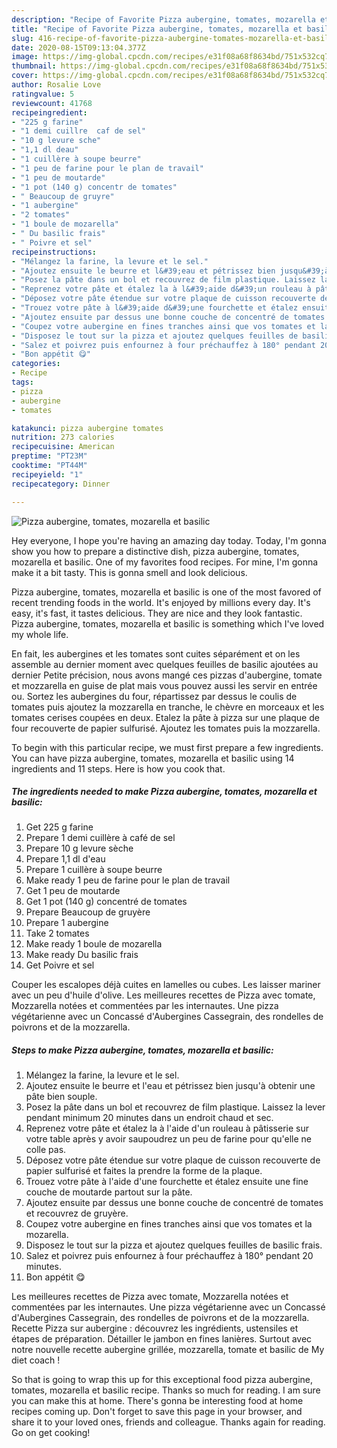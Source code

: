 ```yaml
---
description: "Recipe of Favorite Pizza aubergine, tomates, mozarella et basilic"
title: "Recipe of Favorite Pizza aubergine, tomates, mozarella et basilic"
slug: 416-recipe-of-favorite-pizza-aubergine-tomates-mozarella-et-basilic
date: 2020-08-15T09:13:04.377Z
image: https://img-global.cpcdn.com/recipes/e31f08a68f8634bd/751x532cq70/pizza-aubergine-tomates-mozarella-et-basilic-photo-principale-de-la-recette.jpg
thumbnail: https://img-global.cpcdn.com/recipes/e31f08a68f8634bd/751x532cq70/pizza-aubergine-tomates-mozarella-et-basilic-photo-principale-de-la-recette.jpg
cover: https://img-global.cpcdn.com/recipes/e31f08a68f8634bd/751x532cq70/pizza-aubergine-tomates-mozarella-et-basilic-photo-principale-de-la-recette.jpg
author: Rosalie Love
ratingvalue: 5
reviewcount: 41768
recipeingredient:
- "225 g farine"
- "1 demi cuillre  caf de sel"
- "10 g levure sche"
- "1,1 dl deau"
- "1 cuillère à soupe beurre"
- "1 peu de farine pour le plan de travail"
- "1 peu de moutarde"
- "1 pot (140 g) concentr de tomates"
- " Beaucoup de gruyre"
- "1 aubergine"
- "2 tomates"
- "1 boule de mozarella"
- " Du basilic frais"
- " Poivre et sel"
recipeinstructions:
- "Mélangez la farine, la levure et le sel."
- "Ajoutez ensuite le beurre et l&#39;eau et pétrissez bien jusqu&#39;à obtenir une pâte bien souple."
- "Posez la pâte dans un bol et recouvrez de film plastique. Laissez la lever pendant minimum 20 minutes dans un endroit chaud et sec."
- "Reprenez votre pâte et étalez la à l&#39;aide d&#39;un rouleau à pâtisserie sur votre table après y avoir saupoudrez un peu de farine pour qu&#39;elle ne colle pas."
- "Déposez votre pâte étendue sur votre plaque de cuisson recouverte de papier sulfurisé et faites la prendre la forme de la plaque."
- "Trouez votre pâte à l&#39;aide d&#39;une fourchette et étalez ensuite une fine couche de moutarde partout sur la pâte."
- "Ajoutez ensuite par dessus une bonne couche de concentré de tomates et recouvrez de gruyère."
- "Coupez votre aubergine en fines tranches ainsi que vos tomates et la mozarella."
- "Disposez le tout sur la pizza et ajoutez quelques feuilles de basilic frais."
- "Salez et poivrez puis enfournez à four préchauffez à 180° pendant 20 minutes."
- "Bon appétit 😋"
categories:
- Recipe
tags:
- pizza
- aubergine
- tomates

katakunci: pizza aubergine tomates 
nutrition: 273 calories
recipecuisine: American
preptime: "PT23M"
cooktime: "PT44M"
recipeyield: "1"
recipecategory: Dinner

---
```



![Pizza aubergine, tomates, mozarella et basilic](https://img-global.cpcdn.com/recipes/e31f08a68f8634bd/751x532cq70/pizza-aubergine-tomates-mozarella-et-basilic-photo-principale-de-la-recette.jpg)

Hey everyone, I hope you're having an amazing day today. Today, I'm gonna show you how to prepare a distinctive dish, pizza aubergine, tomates, mozarella et basilic. One of my favorites food recipes. For mine, I'm gonna make it a bit tasty. This is gonna smell and look delicious.

Pizza aubergine, tomates, mozarella et basilic is one of the most favored of recent trending foods in the world. It's enjoyed by millions every day. It's easy, it's fast, it tastes delicious. They are nice and they look fantastic. Pizza aubergine, tomates, mozarella et basilic is something which I've loved my whole life.

En fait, les aubergines et les tomates sont cuites séparément et on les assemble au dernier moment avec quelques feuilles de basilic ajoutées au dernier Petite précision, nous avons mangé ces pizzas d&#39;aubergine, tomate et mozzarella en guise de plat mais vous pouvez aussi les servir en entrée ou. Sortez les aubergines du four, répartissez par dessus le coulis de tomates puis ajoutez la mozzarella en tranche, le chèvre en morceaux et les tomates cerises coupées en deux. Etalez la pâte à pizza sur une plaque de four recouverte de papier sulfurisé. Ajoutez les tomates puis la mozzarella.


To begin with this particular recipe, we must first prepare a few ingredients. You can have pizza aubergine, tomates, mozarella et basilic using 14 ingredients and 11 steps. Here is how you cook that.

<!--inarticleads1-->

##### The ingredients needed to make Pizza aubergine, tomates, mozarella et basilic:

1. Get 225 g farine
1. Prepare 1 demi cuillère à café de sel
1. Prepare 10 g levure sèche
1. Prepare 1,1 dl d&#39;eau
1. Prepare 1 cuillère à soupe beurre
1. Make ready 1 peu de farine pour le plan de travail
1. Get 1 peu de moutarde
1. Get 1 pot (140 g) concentré de tomates
1. Prepare  Beaucoup de gruyère
1. Prepare 1 aubergine
1. Take 2 tomates
1. Make ready 1 boule de mozarella
1. Make ready  Du basilic frais
1. Get  Poivre et sel


Couper les escalopes déjà cuites en lamelles ou cubes. Les laisser mariner avec un peu d&#39;huile d&#39;olive. Les meilleures recettes de Pizza avec tomate, Mozzarella notées et commentées par les internautes. Une pizza végétarienne avec un Concassé d&#39;Aubergines Cassegrain, des rondelles de poivrons et de la mozzarella. 

<!--inarticleads2-->

##### Steps to make Pizza aubergine, tomates, mozarella et basilic:

1. Mélangez la farine, la levure et le sel.
1. Ajoutez ensuite le beurre et l&#39;eau et pétrissez bien jusqu&#39;à obtenir une pâte bien souple.
1. Posez la pâte dans un bol et recouvrez de film plastique. Laissez la lever pendant minimum 20 minutes dans un endroit chaud et sec.
1. Reprenez votre pâte et étalez la à l&#39;aide d&#39;un rouleau à pâtisserie sur votre table après y avoir saupoudrez un peu de farine pour qu&#39;elle ne colle pas.
1. Déposez votre pâte étendue sur votre plaque de cuisson recouverte de papier sulfurisé et faites la prendre la forme de la plaque.
1. Trouez votre pâte à l&#39;aide d&#39;une fourchette et étalez ensuite une fine couche de moutarde partout sur la pâte.
1. Ajoutez ensuite par dessus une bonne couche de concentré de tomates et recouvrez de gruyère.
1. Coupez votre aubergine en fines tranches ainsi que vos tomates et la mozarella.
1. Disposez le tout sur la pizza et ajoutez quelques feuilles de basilic frais.
1. Salez et poivrez puis enfournez à four préchauffez à 180° pendant 20 minutes.
1. Bon appétit 😋


Les meilleures recettes de Pizza avec tomate, Mozzarella notées et commentées par les internautes. Une pizza végétarienne avec un Concassé d&#39;Aubergines Cassegrain, des rondelles de poivrons et de la mozzarella. Recette Pizza sur aubergine : découvrez les ingrédients, ustensiles et étapes de préparation. Détailler le jambon en fines lanières. Surtout avec notre nouvelle recette aubergine grillée, mozzarella, tomate et basilic de My diet coach ! 

So that is going to wrap this up for this exceptional food pizza aubergine, tomates, mozarella et basilic recipe. Thanks so much for reading. I am sure you can make this at home. There's gonna be interesting food at home recipes coming up. Don't forget to save this page in your browser, and share it to your loved ones, friends and colleague. Thanks again for reading. Go on get cooking!
